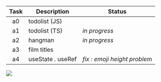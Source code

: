 | Task  | Description         | Status         |
|:-----:|---------------------|----------------|
| a0    | todolist (JS)       |                |
| a1    | todolist (TS)       | _in progress_  |
| a2    | hangman             | _in progress_  |
| a3    | film titles         |                |
| a4    | useState . useRef   | _fix : emoji height problem_ |

![](https://i.imgur.com/Vi97P6T.jpg)
